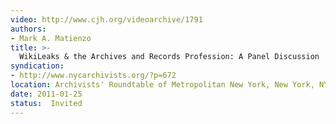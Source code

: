 ```yaml
---
video: http://www.cjh.org/videoarchive/1791
authors:
- Mark A. Matienzo
title: >-
  WikiLeaks & the Archives and Records Profession: A Panel Discussion
syndication:
- http://www.nycarchivists.org/?p=672
location: Archivists' Roundtable of Metropolitan New York, New York, NY
date: 2011-01-25
status:  Invited
---
```

